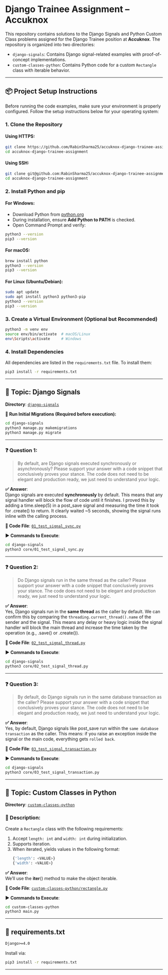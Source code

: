 # Django Trainee Assignment – Accuknox

This repository contains solutions to the Django Signals and Python Custom Class problems assigned for the Django Trainee position at **Accuknox**. The repository is organized into two directories:

- `django-signals`: Contains Django signal-related examples with proof-of-concept implementations.
- `custom-classes-python`: Contains Python code for a custom `Rectangle` class with iterable behavior.

---

## 📦 Project Setup Instructions

Before running the code examples, make sure your environment is properly configured. Follow the setup instructions below for your operating system:

### 1. Clone the Repository

#### Using HTTPS:
```bash
git clone https://github.com/RabinSharma25/accuknox-django-trainee-assignment.git
cd accuknox-django-trainee-assignment
```

#### Using SSH:
```bash
git clone git@github.com:RabinSharma25/accuknox-django-trainee-assignment.git
cd accuknox-django-trainee-assignment
```

### 2. Install Python and pip

#### For **Windows**:
- Download Python from [python.org](https://www.python.org/downloads/)
- During installation, ensure **Add Python to PATH** is checked.
- Open Command Prompt and verify:
```bash
python3 --version
pip3 --version
```

#### For **macOS**:
```bash
brew install python
python3 --version
pip3 --version
```

#### For **Linux (Ubuntu/Debian)**:
```bash
sudo apt update
sudo apt install python3 python3-pip
python3 --version
pip3 --version
```

### 3. Create a Virtual Environment (Optional but Recommended)

```bash
python3 -m venv env
source env/bin/activate  # macOS/Linux
env\Scripts\activate     # Windows
```

### 4. Install Dependencies

All dependencies are listed in the `requirements.txt` file. To install them:

```bash
pip3 install -r requirements.txt
```

---

## 🧹 Topic: Django Signals

**Directory**: [`django-signals`](./django-signals)

**🔧 Run Initial Migrations (Required before execution):**
```bash
cd django-signals
python3 manage.py makemigrations
python3 manage.py migrate
```
---
### ❓ Question 1:
> By default, are Django signals executed synchronously or asynchronously? Please support your answer with a code snippet that conclusively proves your stance. The code does not need to be elegant and production ready, we just need to understand your logic.

**✅ Answer**:  
Django signals are executed **synchronously** by default. This means that any signal handler will block the flow of code until it finishes. I proved this by adding a time.sleep(5) in a post_save signal and measuring the time it took for .create() to return. It clearly waited ~5 seconds, showing the signal runs inline with the calling process.

**📂 Code File**: [`01_test_signal_sync.py`](./django-signals/core/01_test_signal_sync.py)

**▶️ Commands to Execute**:
```bash
cd django-signals
python3 core/01_test_signal_sync.py
```

---

### ❓ Question 2:
> Do Django signals run in the same thread as the caller? Please support your answer with a code snippet that conclusively proves your stance. The code does not need to be elegant and production ready, we just need to understand your logic.

**✅ Answer**:  
Yes, Django signals run in the **same thread** as the caller by default. We can confirm this by comparing the `threading.current_thread().name` of the sender and the signal.
This means any delay or heavy logic inside the signal handler will block the main thread and increase the time taken by the operation (e.g., .save() or .create()).

**📂 Code File**: [`02_test_signal_thread.py`](./django-signals/core/02_test_signal_thread.py)

**▶️ Commands to Execute**:
```bash
cd django-signals
python3 core/02_test_signal_thread.py
```

---

### ❓ Question 3:
> By default, do Django signals run in the same database transaction as the caller? Please support your answer with a code snippet that conclusively proves your stance. The code does not need to be elegant and production ready, we just need to understand your logic.

**✅ Answer**:  
Yes, by default, Django signals like post_save run within the `same database transaction` as the caller.
This means: if you raise an exception inside the signal or the main code, everything gets `rolled back`.


**📂 Code File**: [`03_test_signal_transaction.py`](./django-signals/core/03_test_signal_transaction.py)

**▶️ Commands to Execute**:
```bash
cd django-signals
python3 core/03_test_signal_transaction.py
```

---

## 📆 Topic: Custom Classes in Python

**Directory**: [`custom-classes-python`](./custom-classes-python)

### 🔮 Description:
Create a `Rectangle` class with the following requirements:
1. Accept `length: int` and `width: int` during initialization.
2. Supports iteration.
3. When iterated, yields values in the following format:
   ```python
   {'length': <VALUE>}
   {'width': <VALUE>}
   ```
**✅ Answer**:  
We’ll use the __iter__() method to make the object iterable.

**📂 Code File**: [`custom-classes-python/rectangle.py`](./custom-classes-python/rectangle.py)

**▶️ Commands to Execute**:
```bash
cd custom-classes-python
python3 main.py
```

---

## 📄 requirements.txt

```txt
Django>=4.0
```

Install via:
```bash
pip3 install -r requirements.txt
```

---
